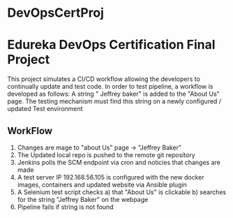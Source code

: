 # DevOpsCertProj
Edureka DevOps Certification Final Project
==========================================
This project simulates a CI/CD workflow allowing the developers to continually update and test code.
In order to test pipeline, a workflow is developed as follows:
A string " Jeffrey baker" is added to the "About Us" page. The testing mechanism must find this string
on a newly configured / updated Test environment

WorkFlow
--------
1. Changes are mage to "about Us" page -> "Jeffrey Baker"
2. The Updated local repo is pushed to the remote git repository
3. Jenkins polls the SCM endpoint via cron and noticies that changes are made
4. A test server IP 192.168.56.105 is configured with the new docker images, containers and updated website
   via Ansible plugin
5. A Selenium test script checks a) that "About Us" is clickable b) searches for the string "Jeffrey Baker" 
   on the webpage
6. Pipeline fails if string is not found
